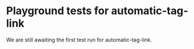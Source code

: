 # Playground tests for automatic-tag-link
We are still awaiting the first test run for automatic-tag-link.
